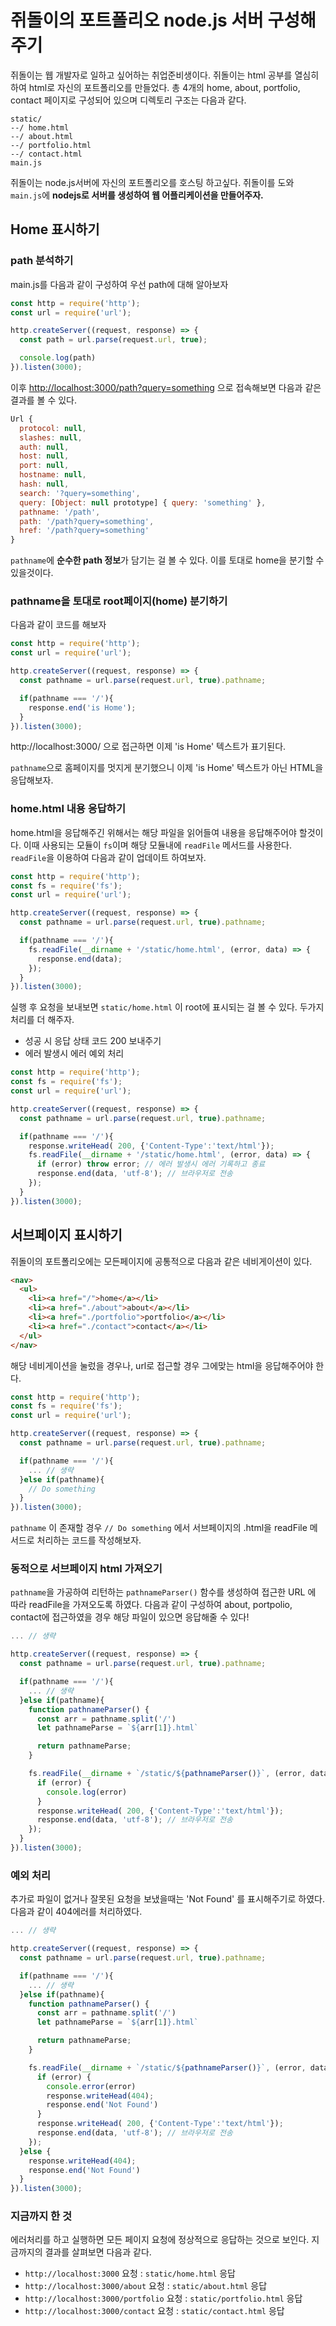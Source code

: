 # 쥐돌이의 포트폴리오 node.js 서버 구성해주기

쥐돌이는 웹 개발자로 일하고 싶어하는 취업준비생이다.
쥐돌이는 html 공부를 열심히 하여 html로 자신의 포트폴리오를 만들었다. 
총 4개의 home, about, portfolio, contact 페이지로 구성되어 있으며 디렉토리 구조는 다음과 같다.

```
static/
--/ home.html
--/ about.html
--/ portfolio.html
--/ contact.html
main.js
```

쥐돌이는 node.js서버에 자신의 포트폴리오를 호스팅 하고싶다. 쥐돌이를 도와 `main.js`에 **nodejs로 서버를 생성하여 웹 어플리케이션을 만들어주자.**

## Home 표시하기

### path 분석하기

main.js를 다음과 같이 구성하여 우선 path에 대해 알아보자

``` javascript
const http = require('http');
const url = require('url');

http.createServer((request, response) => {
  const path = url.parse(request.url, true);

  console.log(path)
}).listen(3000);
```

이후 [http://localhost:3000/path?query=something](http://localhost:3000/path?query=something) 으로 접속해보면 다음과 같은 결과를 볼 수 있다.

``` javascript
Url {
  protocol: null,
  slashes: null,
  auth: null,
  host: null,
  port: null,
  hostname: null,
  hash: null,
  search: '?query=something',
  query: [Object: null prototype] { query: 'something' },
  pathname: '/path',
  path: '/path?query=something',
  href: '/path?query=something'
}
```

`pathname`에 **순수한 path 정보**가 담기는 걸 볼 수 있다. 이를 토대로 home을 분기할 수 있을것이다.

### pathname을 토대로 root페이지(home) 분기하기

다음과 같이 코드를 해보자

``` javascript
const http = require('http');
const url = require('url');

http.createServer((request, response) => {
  const pathname = url.parse(request.url, true).pathname;

  if(pathname === '/'){
    response.end('is Home');
  }
}).listen(3000);
```

http://localhost:3000/ 으로 접근하면 이제 'is Home' 텍스트가 표기된다.

`pathname`으로 홈페이지를 멋지게 분기했으니 이제 'is Home' 텍스트가 아닌 HTML을 응답해보자.

### home.html 내용 응답하기

home.html을 응답해주긴 위해서는 해당 파일을 읽어들여 내용을 응답해주어야 할것이다.
이때 사용되는 모듈이 `fs`이며 해당 모듈내에 `readFile` 메서드를 사용한다. 
`readFile`을 이용하여 다음과 같이 업데이트 하여보자.

``` javascript
const http = require('http');
const fs = require('fs');
const url = require('url');

http.createServer((request, response) => {
  const pathname = url.parse(request.url, true).pathname;

  if(pathname === '/'){
    fs.readFile(__dirname + '/static/home.html', (error, data) => {
      response.end(data);
    });
  }
}).listen(3000);
```

실행 후 요청을 보내보면 `static/home.html` 이 root에 표시되는 걸 볼 수 있다.
두가지 처리를 더 해주자.

* 성공 시 응답 상태 코드 200 보내주기
* 에러 발생시 에러 예외 처리

``` javascript
const http = require('http');
const fs = require('fs');
const url = require('url');

http.createServer((request, response) => {
  const pathname = url.parse(request.url, true).pathname;

  if(pathname === '/'){
    response.writeHead( 200, {'Content-Type':'text/html'});
    fs.readFile(__dirname + '/static/home.html', (error, data) => {
      if (error) throw error; // 에러 발생시 에러 기록하고 종료
      response.end(data, 'utf-8'); // 브라우저로 전송
    });
  }
}).listen(3000);
```

## 서브페이지 표시하기

쥐돌이의 포트폴리오에는 모든페이지에 공통적으로 다음과 같은 네비게이션이 있다.

``` html
<nav>
  <ul>
    <li><a href="/">home</a></li>
    <li><a href="./about">about</a></li>
    <li><a href="./portfolio">portfolio</a></li>
    <li><a href="./contact">contact</a></li>
  </ul>
</nav>
```

해당 네비게이션을 눌렀을 경우나, url로 접근할 경우 그에맞는 html을 응답해주어야 한다.


``` javascript
const http = require('http');
const fs = require('fs');
const url = require('url');

http.createServer((request, response) => {
  const pathname = url.parse(request.url, true).pathname;

  if(pathname === '/'){
    ... // 생략
  }else if(pathname){
    // Do something
  }
}).listen(3000);
```

`pathname` 이 존재할 경우 `// Do something` 에서 서브페이지의 .html을 readFile 메서드로 처리하는 코드를 작성해보자.

### 동적으로 서브페이지 html 가져오기

`pathname`을 가공하여 리턴하는 `pathnameParser()` 함수를 생성하여 접근한 URL 에 따라 readFile을 가져오도록 하였다. 다음과 같이 구성하여 about, portpolio, contact에 접근하였을 경우 해당 파일이 있으면 응답해줄 수 있다!

``` javascript
... // 생략

http.createServer((request, response) => {
  const pathname = url.parse(request.url, true).pathname;

  if(pathname === '/'){
    ... // 생략
  }else if(pathname){
    function pathnameParser() {
      const arr = pathname.split('/')
      let pathnameParse = `${arr[1]}.html`

      return pathnameParse;
    }

    fs.readFile(__dirname + `/static/${pathnameParser()}`, (error, data) => {
      if (error) {
        console.log(error)
      }
      response.writeHead( 200, {'Content-Type':'text/html'});
      response.end(data, 'utf-8'); // 브라우저로 전송
    });
  }
}).listen(3000);
```

### 예외 처리

추가로 파일이 없거나 잘못된 요청을 보냈을때는 'Not Found' 를 표시해주기로 하였다. 
다음과 같이 404에러를 처리하였다.

``` javascript
... // 생략

http.createServer((request, response) => {
  const pathname = url.parse(request.url, true).pathname;

  if(pathname === '/'){
    ... // 생략
  }else if(pathname){
    function pathnameParser() {
      const arr = pathname.split('/')
      let pathnameParse = `${arr[1]}.html`

      return pathnameParse;
    }

    fs.readFile(__dirname + `/static/${pathnameParser()}`, (error, data) => {
      if (error) {
        console.error(error)
        response.writeHead(404);
        response.end('Not Found')
      }
      response.writeHead( 200, {'Content-Type':'text/html'});
      response.end(data, 'utf-8'); // 브라우저로 전송
    });
  }else {
    response.writeHead(404);
    response.end('Not Found')
  }
}).listen(3000);
```

### 지금까지 한 것

에러처리를 하고 실행하면 모든 페이지 요청에 정상적으로 응답하는 것으로 보인다.
지금까지의 결과를 살펴보면 다음과 같다.

* `http://localhost:3000` 요청 : `static/home.html` 응답
* `http://localhost:3000/about` 요청 : `static/about.html` 응답
* `http://localhost:3000/portfolio` 요청 : `static/portfolio.html` 응답
* `http://localhost:3000/contact` 요청 : `static/contact.html` 응답
